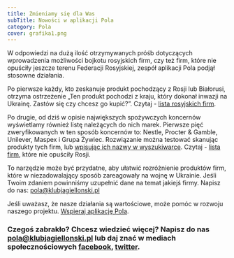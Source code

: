 ```yaml
---
title: Zmieniamy się dla Was
subTitle: Nowości w aplikacji Pola
category: Pola
cover: grafika1.png
---
```


W odpowiedzi na dużą ilość otrzymywanych próśb dotyczących wprowadzenia możliwości bojkotu rosyjskich firm, czy też firm, które nie opuściły jeszcze terenu Federacji Rosyjskiej, zespół aplikacji Pola podjął stosowne działania.

Po pierwsze każdy, kto zeskanuje produkt pochodzący z Rosji lub Białorusi, otrzyma ostrzeżenie „Ten produkt pochodzi z kraju, który dokonał inwazji na Ukrainę. Zastów się czy chcesz go kupić?”. Czytaj - [lista rosyjskich firm](https://klubjagiellonski.pl/2022/03/03/odinstaluj-kasperskyego-nie-graj-w-world-of-tanks-bojkot-rosyjskich-produktow-w-aplikacji-pola/).

Po drugie, od dziś w opisie największych spożywczych koncernów wyświetlamy również listę należących do nich marek. Pierwsze pięć zweryfikowanych w ten sposób koncernów to: Nestle, Procter & Gamble, Unilever, Maspex i Grupa Żywiec. Rozwiązanie można testować skanując produkty tych firm, lub [wpisując ich nazwy w wyszukiwarce](https://www.pola-app.pl/). Czytaj - [lista firm](https://klubjagiellonski.pl/2022/04/07/zawieszenie-dzialalnosci-warwashing-business-as-usual-globalne-korporacje-w-rosji/), które nie opuściły Rosji.

To narzędzie może być przydatne, aby ułatwić rozróżnienie produktów firm, które w niezadowalający sposób zareagowały na wojnę w Ukrainie. Jeśli Twoim zdaniem powinniśmy uzupełnić dane na temat jakiejś firmy. Napisz do nas: pola@klubjagiellonski.pl

Jeśli uważasz, że nasze działania są wartościowe, może pomóc w rozwoju naszego projektu. [Wspieraj aplikację Pola](https://klubjagiellonski.pl/zbiorka/wspieraj-aplikacje-pola/).

### Czegoś zabrakło? Chcesz wiedzieć więcej? Napisz do nas **pola@klubjagiellonski.pl** lub daj znać w mediach społecznościowych [facebook](https://www.facebook.com/app.pola), [twitter](https://twitter.com/pola_app).
